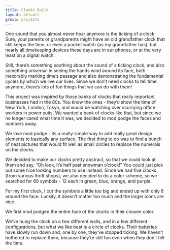 ```yaml
---
title: Clocks Build
layout: default
group: projects
---
```


One sound that you almost never hear anymore is the ticking of a clock. Sure, your parents or grandparents might have an old grandfather clock that still keeps the time, or even a pocket watch (as my grandfather has), but nearly all timekeeping devices these days are in our phones, or at the very least on a digital watch.

Still, there’s something soothing about the sound of a ticking clock, and also something universal in seeing the hands wind around its face, both inexorably marking time’s passage and also demonstrating the fundamental cycles by which we live our lives. Since we don’t need clocks to tell time anymore, there’s lots of fun things that we can do with them!

This project was inspired by those banks of clocks that really important businesses had in the 80s. You know the ones - they’d show the time of New York, London, Tokyo, and would be watching over scurrying office workers in power suits. We wanted a bank of clocks like that, but since we no longer cared what time it was, we decided to mod podge the faces and numbers away.

We love mod podge - its a really simple way to add really great design elements to basically any surface. The first thing to do was to find a bunch of neat pictures that would fit well as small circles to replace the numerals on the clocks.

We decided to make our clocks pretty abstract, so that we could look at them and say, “Oh look, it’s half past snowman o’clock!” You could just pick out some nice looking numbers to use instead. Since we had five clocks (from various thrift shops), we also decided to do a color scheme, so we searched for 60 symbols - 12 each in green, blue, orange, and purple.

For my first clock, I cut the symbols a little too big and ended up with only 8 around the face. Luckily, it doesn’t matter too much and the larger icons are nice.

We first mod podged the entire face of the clocks in their chosen color.

We’ve hung the clock on a few different walls, and in a few different configurations, but what we like best is a circle of clocks. Their batteries have slowly run down and, one by one, they’ve stopped ticking. We haven’t bothered to replace them, because they’re still fun even when they don’t tell the time.

